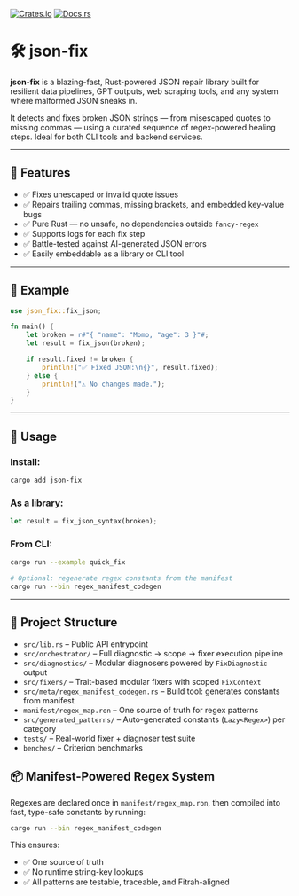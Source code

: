 [![Crates.io](https://img.shields.io/crates/v/json-fix.svg)](https://crates.io/crates/json-fix)
[![Docs.rs](https://docs.rs/json-fix/badge.svg)](https://docs.rs/json-fix)

# 🛠️ json-fix

**json-fix** is a blazing-fast, Rust-powered JSON repair library built for resilient data pipelines, GPT outputs, web scraping tools, and any system where malformed JSON sneaks in.

It detects and fixes broken JSON strings — from misescaped quotes to missing commas — using a curated sequence of regex-powered healing steps. Ideal for both CLI tools and backend services.

---

## 🚀 Features

- ✅ Fixes unescaped or invalid quote issues
- ✅ Repairs trailing commas, missing brackets, and embedded key-value bugs
- ✅ Pure Rust — no unsafe, no dependencies outside `fancy-regex`
- ✅ Supports logs for each fix step
- ✅ Battle-tested against AI-generated JSON errors
- ✅ Easily embeddable as a library or CLI tool

---

## 🧪 Example

```rust
use json_fix::fix_json;

fn main() {
    let broken = r#"{ "name": "Momo, "age": 3 }"#;
    let result = fix_json(broken);

    if result.fixed != broken {
        println!("✅ Fixed JSON:\n{}", result.fixed);
    } else {
        println!("⚠️ No changes made.");
    }
}
```

---

## 📂 Usage

### Install:

```bash
cargo add json-fix
```

### As a library:

```rust
let result = fix_json_syntax(broken);
```

### From CLI:

```bash
cargo run --example quick_fix
```

```bash
# Optional: regenerate regex constants from the manifest
cargo run --bin regex_manifest_codegen
```

---

## 📁 Project Structure

- `src/lib.rs` – Public API entrypoint
- `src/orchestrator/` – Full diagnostic → scope → fixer execution pipeline
- `src/diagnostics/` – Modular diagnosers powered by `FixDiagnostic` output
- `src/fixers/` – Trait-based modular fixers with scoped `FixContext`
- `src/meta/regex_manifest_codegen.rs` – Build tool: generates constants from manifest
- `manifest/regex_map.ron` – One source of truth for regex patterns
- `src/generated_patterns/` – Auto-generated constants (`Lazy<Regex>`) per category
- `tests/` – Real-world fixer + diagnoser test suite
- `benches/` – Criterion benchmarks

## 📦 Manifest-Powered Regex System

Regexes are declared once in `manifest/regex_map.ron`, then compiled into fast, type-safe constants by running:

```bash
cargo run --bin regex_manifest_codegen
```

This ensures:

- ✅ One source of truth
- ✅ No runtime string-key lookups
- ✅ All patterns are testable, traceable, and Fitrah-aligned
